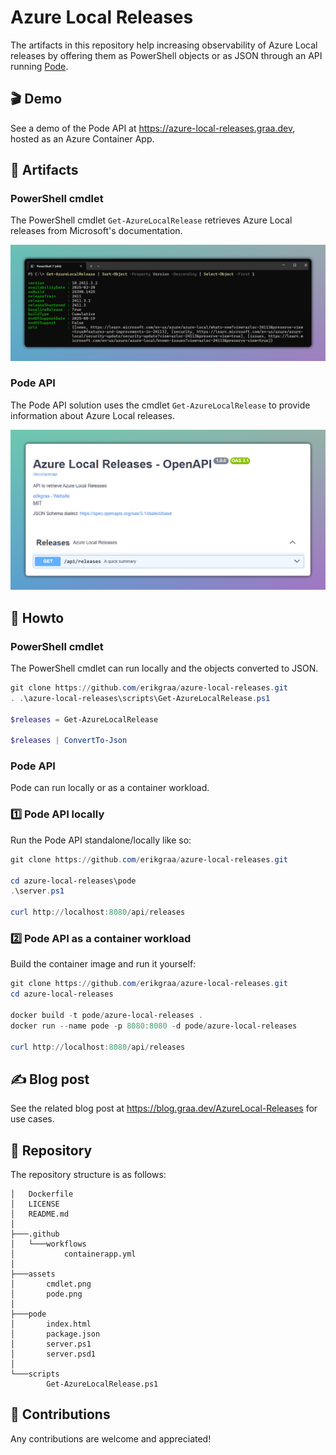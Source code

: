# Azure Local Releases

The artifacts in this repository help increasing observability of Azure Local releases by offering them as PowerShell objects or as JSON through an API running [Pode](https://badgerati.github.io/Pode).

## 🎬 Demo

See a demo of the Pode API at https://azure-local-releases.graa.dev, hosted as an Azure Container App.

## 🚀 Artifacts

### PowerShell cmdlet 

The PowerShell cmdlet `Get-AzureLocalRelease` retrieves Azure Local releases from Microsoft's documentation.

[![Cmdlet](/assets/cmdlet.png)](https://github.com/erikgraa/azure-local-releases/tree/main/scripts/Get-AzureLocalRelease.ps1)

### Pode API

The Pode API solution uses the cmdlet `Get-AzureLocalRelease` to provide information about Azure Local releases.

[![Pode](/assets/pode.png)](https://azure-local-releases.graa.dev)

## 📄 Howto

### PowerShell cmdlet 

The PowerShell cmdlet can run locally and the objects converted to JSON.

```powershell
git clone https://github.com/erikgraa/azure-local-releases.git
. .\azure-local-releases\scripts\Get-AzureLocalRelease.ps1

$releases = Get-AzureLocalRelease

$releases | ConvertTo-Json
```

### Pode API

Pode can run locally or as a container workload.

### 1️⃣ Pode API locally

Run the Pode API standalone/locally like so:

```powershell
git clone https://github.com/erikgraa/azure-local-releases.git

cd azure-local-releases\pode
.\server.ps1

curl http://localhost:8080/api/releases
```

### 2️⃣ Pode API as a container workload

Build the container image and run it yourself:

```powershell
git clone https://github.com/erikgraa/azure-local-releases.git
cd azure-local-releases

docker build -t pode/azure-local-releases .
docker run --name pode -p 8080:8080 -d pode/azure-local-releases

curl http://localhost:8080/api/releases
```

## ✍ Blog post

See the related blog post at https://blog.graa.dev/AzureLocal-Releases for use cases.

## 🌳 Repository

The repository structure is as follows:

```plaintext
│   Dockerfile
│   LICENSE
│   README.md
│
├───.github
│   └───workflows
│           containerapp.yml
│
├───assets
│       cmdlet.png
│       pode.png
│
├───pode
│       index.html
│       package.json
│       server.ps1
│       server.psd1
│
└───scripts
        Get-AzureLocalRelease.ps1
```

## 👏 Contributions

Any contributions are welcome and appreciated!